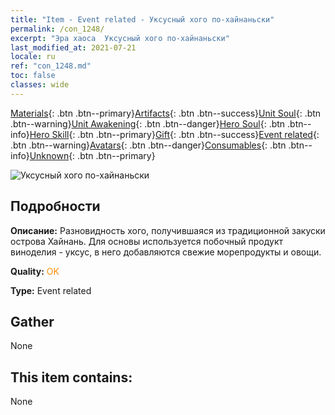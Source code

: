 ```yaml
---
title: "Item - Event related - Уксусный хого по-хайнаньски"
permalink: /con_1248/
excerpt: "Эра хаоса  Уксусный хого по-хайнаньски"
last_modified_at: 2021-07-21
locale: ru
ref: "con_1248.md"
toc: false
classes: wide
---
```

 [Materials](/ItemsRU/){: .btn .btn--primary}[Artifacts](/ItemsRU/Artifacts/){: .btn .btn--success}[Unit Soul](/ItemsRU/UnitSoul/){: .btn .btn--warning}[Unit Awakening](/ItemsRU/UnitAwakening/){: .btn .btn--danger}[Hero Soul](/ItemsRU/HeroSoul/){: .btn .btn--info}[Hero Skill](/ItemsRU/HeroSkill/){: .btn .btn--primary}[Gift](/ItemsRU/Gift/){: .btn .btn--success}[Event related](/ItemsRU/Events/){: .btn .btn--warning}[Avatars](/ItemsRU/Avatars/){: .btn .btn--danger}[Consumables](/ItemsRU/Consumables/){: .btn .btn--info}[Unknown](/ItemsRU/Unknown/){: .btn .btn--primary}

 ![Уксусный хого по-хайнаньски](/images/t/i_81532331.png)

## Подробности
 **Описание:** Разновидность хого, получившаяся из традиционной закуски острова Хайнань. Для основы используется побочный продукт виноделия - уксус, в него добавляются свежие морепродукты и овощи.

 **Quality:** <span style="color: #FF8C00">OK</span>

 **Type:** Event related

## Gather

  None

## This item contains:

  None

